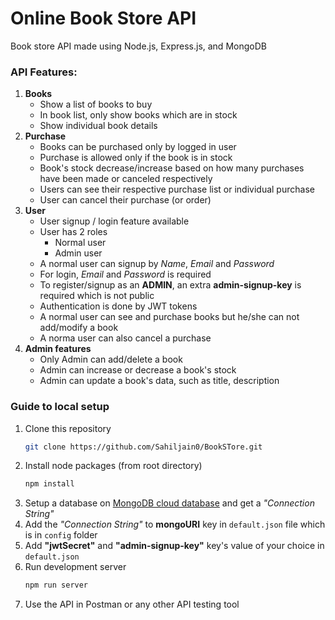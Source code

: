 # Online Book Store API

Book store API made using Node.js, Express.js, and MongoDB

### API Features:

1. **Books**
   - Show a list of books to buy
   - In book list, only show books which are in stock
   - Show individual book details
2. **Purchase**
   - Books can be purchased only by logged in user
   - Purchase is allowed only if the book is in stock
   - Book's stock decrease/increase based on how many purchases have been made or canceled respectively
   - Users can see their respective purchase list or individual purchase
   - User can cancel their purchase (or order)
3. **User**
   - User signup / login feature available
   - User has 2 roles
     - Normal user
     - Admin user
   - A normal user can signup by _Name_, _Email_ and _Password_
   - For login, _Email_ and _Password_ is required
   - To register/signup as an **ADMIN**, an extra **admin-signup-key** is required which is not public
   - Authentication is done by JWT tokens
   - A normal user can see and purchase books but he/she can not add/modify a book
   - A norma user can also cancel a purchase
4. **Admin features**
   - Only Admin can add/delete a book
   - Admin can increase or decrease a book's stock
   - Admin can update a book's data, such as title, description

### Guide to local setup

1. Clone this repository
   ```bash
   git clone https://github.com/Sahiljain0/BookSTore.git
   ```
2. Install node packages (from root directory)
   ```bash
   npm install
   ```
3. Setup a database on [MongoDB cloud database](https://www.mongodb.com/cloud) and get a _"Connection String"_
4. Add the _"Connection String"_ to **mongoURI** key in `default.json` file which is in `config` folder
5. Add **"jwtSecret"** and **"admin-signup-key"** key's value of your choice in `default.json`
6. Run development server
   ```bash
   npm run server
   ```
7. Use the API in Postman or any other API testing tool
